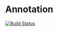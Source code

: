 # Annotation

[![Build Status](https://travis-ci.org/oktopost/Annotation.svg?branch=master)](https://travis-ci.org/unstable-cacao/Botanist)